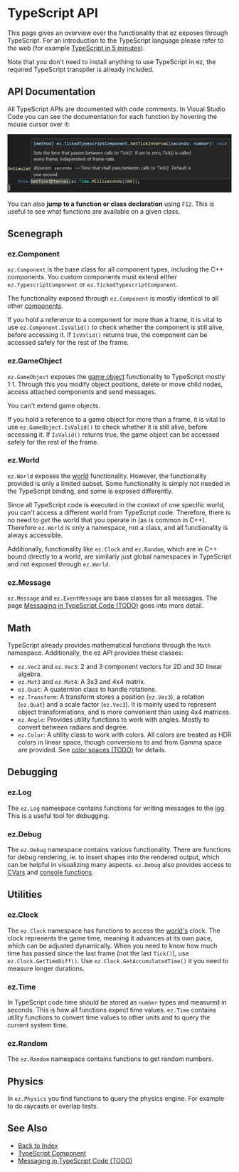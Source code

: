 # TypeScript API

This page gives an overview over the functionality that ez exposes through TypeScript. For an introduction to the TypeScript language please refer to the web (for example [TypeScript in 5 minutes](https://www.typescriptlang.org/docs/handbook/typescript-in-5-minutes.html)).

Note that you don't need to install anything to use TypeScript in ez, the required TypeScript transpiler is already included.

## API Documentation

All TypeScript APIs are documented with code comments. In Visual Studio Code you can see the documentation for each function by hovering the mouse cursor over it:

![Function documentation](media/function-docs.png)

You can also **jump to a function or class declaration** using `F12`. This is useful to see what functions are available on a given class.

## Scenegraph

### ez.Component

`ez.Component` is the base class for all component types, including the C++ components. You custom components must extend either `ez.TypescriptComponent` or `ez.TickedTypescriptComponent`.

The functionality exposed through `ez.Component` is mostly identical to all other [components](../../runtime/world/components.md).

If you hold a reference to a component for more than a frame, it is vital to use `ez.Component.IsValid()` to check whether the component is still alive, before accessing it. If `IsValid()` returns true, the component can be accessed safely for the rest of the frame.

### ez.GameObject

`ez.GameObject` exposes the [game object](../../runtime/world/game-objects.md) functionality to TypeScript mostly 1:1. Through this you modify object positions, delete or move child nodes, access attached components and send messages.

You can't extend game objects.

If you hold a reference to a game object for more than a frame, it is vital to use `ez.GameObject.IsValid()` to check whether it is still alive, before accessing it. If `IsValid()` returns true, the game object can be accessed safely for the rest of the frame.

### ez.World

`ez.World` exposes the [world](../../runtime/world/worlds.md) functionality. However, the functionality provided is only a limited subset. Some functionality is simply not needed in the TypeScript binding, and some is exposed differently.

Since all TypeScript code is executed in the context of one specific world, you can't access a different world from TypeScript code. Therefore, there is no need to *get* the world that you operate in (as is common in C++). Therefore `ez.World` is only a namespace, not a class, and all functionality is always accessible.

Additionally, functionality like `ez.Clock` and `ez.Random`, which are in C++ bound directly to a world, are similarly just global namespaces in TypeScript and not exposed through `ez.World`.

### ez.Message

`ez.Message` and `ez.EventMessage` are base classes for all messages. The page [Messaging in TypeScript Code (TODO)](ts-messaging.md) goes into more detail.

## Math

TypeScript already provides mathematical functions through the `Math` namespace. Additionally, the ez API provides these classes:

* `ez.Vec2` and `ez.Vec3`: 2 and 3 component vectors for 2D and 3D linear algebra.
* `ez.Mat3` and `ez.Mat4`: A 3x3 and 4x4 matrix.
* `ez.Quat`: A quaternion class to handle rotations.
* `ez.Transform`: A transform stores a position (`ez.Vec3`), a rotation (`ez.Quat`) and a scale factor (`ez.Vec3`). It is mainly used to represent object transformations, and is more convenient than using 4x4 matrices.
* `ez.Angle`: Provides utility functions to work with angles. Mostly to convert between radians and degree.
* `ez.Color`: A utility class to work with colors. All colors are treated as HDR colors in linear space, though conversions to and from Gamma space are provided. See [color spaces (TODO)](../../appendix/color-spaces.md) for details.

## Debugging

### ez.Log

The `ez.Log` namespace contains functions for writing messages to the [log](../../debugging/logging.md). This is a useful tool for debugging.

### ez.Debug

The `ez.Debug` namespace contains various functionality. There are functions for debug rendering, ie. to insert shapes into the rendered output, which can be helpful in visualizing many aspects. `ez.Debug` also provides access to [CVars](../../debugging/cvars.md) and [console functions](../../debugging/console.md#console-functions).

## Utilities

### ez.Clock

The `ez.Clock` namespace has functions to access the [world's](../../runtime/world/worlds.md) clock. The clock represents the game time, meaning it advances at its own pace, which can be adjusted dynamically. When you need to know how much time has passed since the last frame (not the last `Tick()`), use `ez.Clock.GetTimeDiff()`. Use `ez.Clock.GetAccumulatedTime()` it you need to measure longer durations.

### ez.Time

In TypeScript code time should be stored as `number` types and measured in seconds. This is how all functions expect time values. `ez.Time` contains utility functions to convert time values to other units and to query the current system time. 

### ez.Random

The `ez.Random` namespace contains functions to get random numbers.

## Physics

In `ez.Physics` you find functions to query the physics engine. For example to do raycasts or overlap tests.

## See Also

* [Back to Index](../../index.md)
* [TypeScript Component](ts-component.md)
* [Messaging in TypeScript Code (TODO)](ts-messaging.md)
